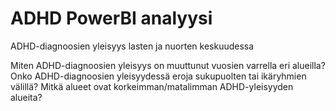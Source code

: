 # ADHD PowerBI analyysi
ADHD-diagnoosien yleisyys lasten ja nuorten keskuudessa

Miten ADHD-diagnoosien yleisyys on muuttunut vuosien varrella eri alueilla?
Onko ADHD-diagnoosien yleisyydessä eroja sukupuolten tai ikäryhmien välillä?
Mitkä alueet ovat korkeimman/matalimman ADHD-yleisyyden alueita?
